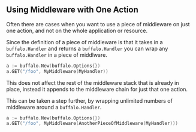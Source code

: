 ## Using Middleware with One Action

Often there are cases when you want to use a piece of middleware on just one action, and not on the whole application or resource.

Since the definition of a piece of middleware is that it takes in a `buffalo.Handler` and returns a `buffalo.Handler` you can wrap any `buffalo.Handler` in a piece of middlware.

```go
a := buffalo.New(buffalo.Options{})
a.GET("/foo", MyMiddleware(MyHandler))
```

This does not affect the rest of the middleware stack that is already in place, instead it appends to the middleware chain for just that one action.

This can be taken a step further, by wrapping unlimited numbers of middleware around a `buffalo.Handler`.

```go
a := buffalo.New(buffalo.Options{})
a.GET("/foo", MyMiddleware(AnotherPieceOfMiddleware(MyHandler)))
```
